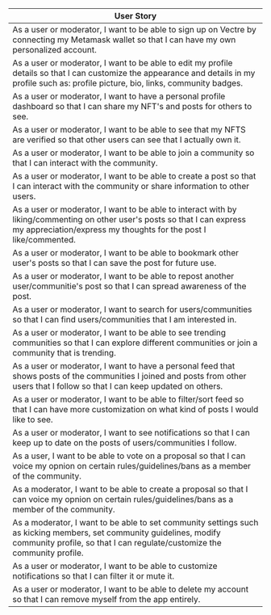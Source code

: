 | User Story                                                                                                                                                                                       |
| ------------------------------------------------------------------------------------------------------------------------------------------------------------------------------------------------ |
| As a user or moderator, I want to be able to sign up on Vectre by connecting my Metamask wallet so that I can have my own personalized account.                                                  |
| As a user or moderator, I want to be able to edit my profile details so that I can customize the appearance and details in my profile such as: profile picture, bio, links, community badges.    |
| As a user or moderator, I want to have a personal profile dashboard so that I can share my NFT's and posts for others to see.                                                                    |
| As a user or moderator, I want to be able to see that my NFTS are verified so that other users can see that I actually own it.                                                                   |
| As a user or moderator, I want to be able to join a community so that I can interact with the community.                                                                                         |
| As a user or moderator, I want to be able to create a post so that I can interact with the community or share information to other users.                                                        |
| As a user or moderator, I want to be able to interact with by liking/commenting on other user's posts so that I can express my appreciation/express my thoughts for the post I like/commented.   |
| As a user or moderator, I want to be able to bookmark other user's posts so that I can save the post for future use.                                                                             |
| As a user or moderator, I want to be able to repost another user/communitie's post so that I can spread awareness of the post.                                                                   |
| As a user or moderator, I want to search for users/communities so that I can find users/communities that I am interested in.                                                                     |
| As a user or moderator, I want to be able to see trending communities so that I can explore different communities or join a community that is trending.                                          |
| As a user or moderator, I want to have a personal feed that shows posts of the communities I joined and posts from other users that I follow so that I can keep updated on others.               |
| As a user or moderator, I want to be able to filter/sort feed so that I can have more customization on what kind of posts I would like to see.                                                   |
| As a user or moderator, I want to see notifications so that I can keep up to date on the posts of users/communities I follow.                                                                    |
| As a user, I want to be able to vote on a proposal so that I can voice my opnion on certain rules/guidelines/bans as a member of the community.                                                  |
| As a moderator, I want to be able to create a proposal so that I can voice my opnion on certain rules/guidelines/bans as a member of the community.                                              |
| As a moderator, I want to be able to set community settings such as kicking members, set community guidelines, modify community profile, so that I can regulate/customize the community profile. |
| As a user or moderator, I want to be able to customize notifications so that I can filter it or mute it.                                                                                         |
| As a user or moderator, I want to be able to delete my account so that I can remove myself from the app entirely.                                                                                |
